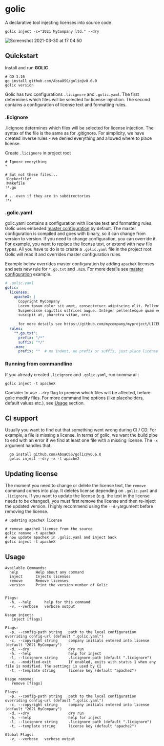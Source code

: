 # golic
A declarative tool injecting licenses into source code
```
golic inject -c="2021 MyCompany ltd." --dry
```
![Screenshot 2021-03-30 at 17 04 50](https://user-images.githubusercontent.com/7195836/113011391-0c19ff00-917a-11eb-9579-60851a2f9be2.png)
## Quickstart 
Install and run **GOLIC**
```shell
# GO 1.16 
go install github.com/AbsaOSS/golic@v0.6.0
golic version
```
Golic has two configurations `.licignore` and `.golic.yaml`. The first determines which 
files will be selected for license injection. The second contains a configuration of license text and formatting rules.

### .licignore
.licignore determines which files will be selected for license injection. The syntax of the file is the same as for .gitignore.
For simplicity, we have created inverse rules - we denied everything and allowed where to place license.

Create `.licignore` in project root
```shell
# Ignore everything
*

# But not these files...
!Dockerfile*
!Makefile
!*.go

# ...even if they are in subdirectories
!*/
````
### .golic.yaml
golic.yaml contains a configuration with license text and formatting rules. Golic uses embeded [master configuration](https://raw.githubusercontent.com/AbsaOSS/golic/main/.golic.yaml) 
by default. The master configuration is compiled and goes with binary, so it can change from version to version.
If you need to change configuration, you can override it. For example, you want to replace the license text, 
or extend with new file types. All you have to do is to create a `.golic.yaml` file in the project root. Golic will 
read it and overrides master configuration rules.

Example below overrides master configuration by adding `apacheX` licenses and sets new rule for `*.go.txt` and `.mzm`.
For more details see [master configuration](https://raw.githubusercontent.com/AbsaOSS/golic/main/.golic.yaml) example.
```yaml
# .golic.yaml 
golic:
  licenses:
    apacheX: |
      Copyright MyCompany
      Lorem ipsum dolor sit amet, consectetuer adipiscing elit. Pellentesque pretium lectus id turpis. 
      Suspendisse sagittis ultrices augue. Integer pellentesque quam vel velit. In sem justo, commodo ut 
      suscipit at, pharetra vitae, orci
      
      for more details see https://github.com/mycompany/myproject/LICENSE
  rules:
    "*.go.txt":
      prefix: "/*"
      suffix: "*/"
    .mzm:
      prefix: ""  # no indent, no prefix or suffix, just place license text into top of the file 
```

### Running from commandline
If you already created `.licignore` and `.golic.yaml`, run command : 
```shell
golic inject -t apacheX
```
Consider to use `--dry` flag to preview which files will be affected, before golic modify files.
For more command line options (like placeholders, default values etc.), see [Usage](#usage) section.

## CI support
Usually you want to find out that something went wrong during CI / CD. For example, a file is missing a license. 
In terms of golic, we want the build pipe to end with an error if we find at least one file with a missing license.
The `-x` argument handles that.
```shell
  go install github.com/AbsaOSS/golic@v0.6.0
  golic inject --dry -x -t apache2
```

## Updating license
The moment you need to change or delete the license text, the `remove` command comes into play. It deletes license 
depending on `.golic.yaml` and `.licignore`. If you want to update the license (e.g. the text in the license needs to be changed),
you must first remove the license and then re-inject the updated version. I highly recommend using the `--dry`argument 
before removing the license.
```shell
# updating apacheX license

# remove apacheX license from the source
golic remove -t apacheX
# now update apacheX in .golic.yaml and inject back
golic inject -t apacheX
```

## Usage
```
Available Commands:
  help        Help about any command
  inject      Injects licenses
  remove      Remove licenses
  version     Print the version number of Golic


Flags:
  -h, --help      help for this command
  -v, --verbose   verbose output

Usage inject:
   inject [flags]

Flags:
  -p, --config-path string   path to the local configuration overriding config-url (default ".golic.yaml")
  -c, --copyright string     company initials entered into license (default "2021 MyCompany")
  -d, --dry                  dry run
  -h, --help                 help for inject
  -l, --licignore string     .licignore path (default ".licignore")
  -x, --modified-exit        If enabled, exits with status 1 when any file is modified. The settings is used by CI
  -t, --template string      license key (default "apache2")

Usage remove:
   remove [flags]

Flags:
  -p, --config-path string   path to the local configuration overriding config-url (default ".golic.yaml")
  -c, --copyright string     company initials entered into license (default "2021 MyCompany")
  -d, --dry                  dry run
  -h, --help                 help for inject
  -l, --licignore string     .licignore path (default ".licignore")
  -t, --template string      license key (default "apache2")

Global Flags:
  -v, --verbose   verbose output
```
